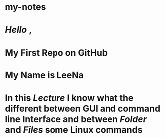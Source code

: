# my-notes


# *Hello* ,
# My First Repo on GitHub
# **My Name is LeeNa**
# In this ***Lecture*** I know what the different between GUI and command line Interface and between *Folder* and *Files* some Linux commands





